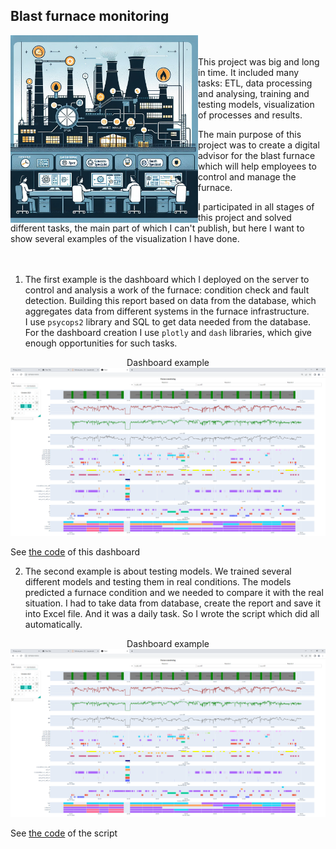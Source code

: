 ## Blast furnace monitoring

<img src="./pictures/photo_2024-08-08_15-35-24.jpg" width=300 align="left">

<br></br>
This project was big and long in time. It included many tasks: ETL, data processing and analysing, training and testing models, visualization of processes and results.  

The main purpose of this project was to create a digital advisor for the blast furnace which will help employees to control and manage the furnace.  

I participated in all stages of this project and solved different tasks, the main part of which I can't publish, but here I want to show several examples of the visualization I have done.  
<br></br>
1. The first example is the dashboard which I deployed on the server to control and analysis a work of the furnace: condition check and fault detection.
Building this report based on data from the database, which aggregates data from different systems in the furnace infrastructure.  
I use `psycops2` library and SQL to get data needed from the database.  
For the dashboard creation I use `plotly` and `dash` libraries, which give enough opportunities for such tasks.  

<p align="center">
Dashboard example
<img src="./pictures/dash4.png">
</p>  

See [the code](./furnace_process_dashboard.ipynb) of this dashboard  

2. The second example is about testing models. We trained several different models and testing them in real conditions.
The models predicted a furnace condition and we needed to compare it with the real situation. 
I had to take data from database, create the report and save it into Excel file. And it was a daily task. So I wrote the script which did all automatically.  

<p align="center">
Dashboard example
<img src="./pictures/dash4.png">
</p>  

See [the code](./event_plot5_8.py) of the script  